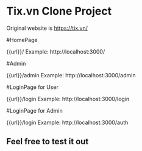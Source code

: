 # Tix.vn Clone Project

Original website is https://tix.vn/

#HomePage

{{url}}/
Example: http://localhost:3000/

#Admin

{{url}}/admin
Example: http://localhost:3000/admin

#LoginPage for User

{{url}}/login
Example: http://localhost:3000/login

#LoginPage for Admin

{{url}}/login
Example: http://localhost:3000/auth

## Feel free to test it out ##
